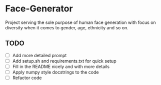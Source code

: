 # Face-Generator
Project serving the sole purpose of human face generation with focus on diversity when it comes to gender, age, ethnicity and so on.

## TODO
- [ ] Add more detailed prompt
- [ ] Add setup.sh and requirements.txt for quick setup
- [ ] Fill in the README nicely and with more details
- [ ] Apply numpy style docstrings to the code
- [ ] Refactor code